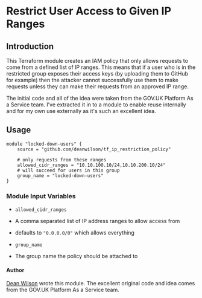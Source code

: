 # Restrict User Access to Given IP Ranges

## Introduction

This Terraform module creates an IAM policy that only allows requests
to come from a defined list of IP ranges. This means that if a user
who is in the restricted group exposes their access keys (by uploading
them to GitHub for example) then the attacker cannot successfully use
them to make requests unless they can make their requests from an
approved IP range.

The initial code and all of the idea were taken from the GOV.UK Platform
As a Service team. I've extracted it in to a module to enable reuse
internally and for my own use externally as it's such an excellent idea.

## Usage

    module "locked-down-users" {
        source = "github.com/deanwilson/tf_ip_restriction_policy"

        # only requests from these ranges
        allowed_cidr_ranges = "10.10.100.10/24,10.10.200.10/24"
        # will succeed for users in this group
        group_name = "locked-down-users"
    }

### Module Input Variables

 * `allowed_cidr_ranges`
  * A comma separated list of IP address ranges to allow access from
  * defaults to `"0.0.0.0/0"` which allows everything

 * `group_name`
  * The group name the policy should be attached to

#### Author
[Dean Wilson](http://www.unixdaemon.net) wrote this module. The
excellent original code and idea comes from the GOV.UK Platform As a
Service team.
